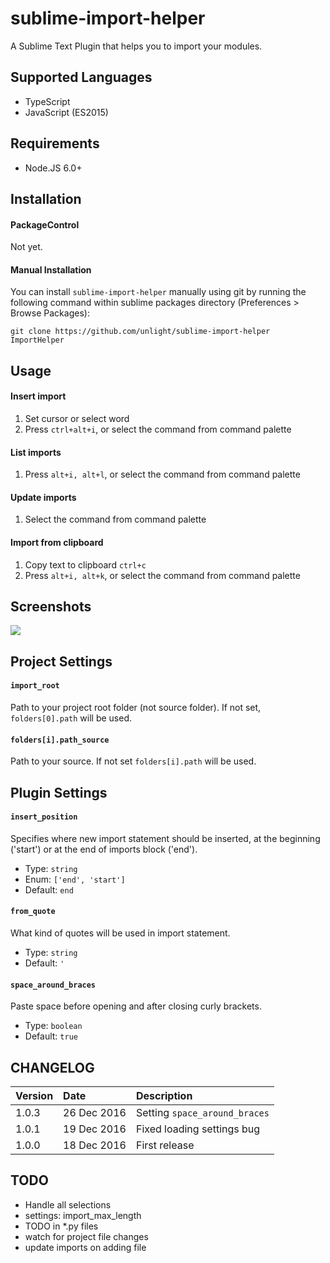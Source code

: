 sublime-import-helper
=====================
A Sublime Text Plugin that helps you to import your modules.

Supported Languages
---
* TypeScript
* JavaScript (ES2015)

## Requirements
* Node.JS 6.0+

Installation
---
#### PackageControl
Not yet.

#### Manual Installation
You can install `sublime-import-helper` manually using git by running the following command
within sublime packages directory (Preferences > Browse Packages):
```
git clone https://github.com/unlight/sublime-import-helper ImportHelper
```

Usage
---
#### Insert import
1. Set cursor or select word
2. Press `ctrl+alt+i`, or select the command from command palette

#### List imports
1. Press `alt+i, alt+l`, or select the command from command palette

#### Update imports
1. Select the command from command palette

#### Import from clipboard
1. Copy text to clipboard `ctrl+c`
2. Press `alt+i, alt+k`, or select the command from command palette

Screenshots
---
![](https://raw.githubusercontent.com/unlight/sublime-import-helper/master/screenshots/insert-import.gif)

Project Settings
---
#### `import_root`
Path to your project root folder (not source folder). If not set, `folders[0].path` will be used.

#### `folders[i].path_source`
Path to your source. If not set `folders[i].path` will be used.

Plugin Settings
---
#### `insert_position`
Specifies where new import statement should be inserted, at the beginning ('start')
or at the end of imports block ('end').
- Type: `string`
- Enum: `['end', 'start']`
- Default: `end`

#### `from_quote`
What kind of quotes will be used in import statement.
- Type: `string`
- Default: `'`

#### `space_around_braces`
Paste space before opening and after closing curly brackets.
- Type: `boolean`
- Default: `true`

CHANGELOG
---
| Version | Date        | Description                   |
|:--------|:------------|:------------------------------|
| 1.0.3   | 26 Dec 2016 | Setting `space_around_braces` |
| 1.0.1   | 19 Dec 2016 | Fixed loading settings bug    |
| 1.0.0   | 18 Dec 2016 | First release                 |

TODO
---
* Handle all selections
* settings: import_max_length
* TODO in *.py files
* watch for project file changes
* update imports on adding file